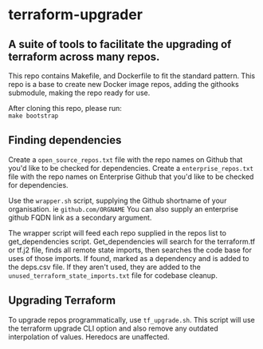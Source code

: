 # terraform-upgrader

## A suite of tools to facilitate the upgrading of terraform across many repos.

This repo contains Makefile, and Dockerfile to fit the standard pattern.
This repo is a base to create new Docker image repos, adding the githooks submodule, making the repo ready for use.

After cloning this repo, please run:  
`make bootstrap`

## Finding dependencies
Create a `open_source_repos.txt` file with the repo names on Github that you'd like to be checked for dependencies.
Create a `enterprise_repos.txt` file with the repo names on Enterprise Github that you'd like to be checked for dependencies.

Use the `wrapper.sh` script, supplying the Github shortname of your organisation. ie `github.com/ORGNAME`
You can also supply an enterprise github FQDN link as a secondary argument.

The wrapper script will feed each repo supplied in the repos list to get_dependencies script. 
Get_dependencies will search for the terraform.tf or tf.j2 file, finds all remote state imports, then searches the code base for uses of those imports. If found, marked as a dependency and is added to the deps.csv file.
If they aren't used, they are added to the `unused_terraform_state_imports.txt` file for codebase cleanup.

## Upgrading Terraform
To upgrade repos programmatically, use `tf_upgrade.sh`.
This script will use the terraform upgrade CLI option and also remove any outdated interpolation of values. Heredocs are unaffected.
